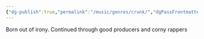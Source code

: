 ```yaml
---
{"dg-publish":true,"permalink":"/music/genres/crunk/","dgPassFrontmatter":true}
---
```


Born out of irony. Continued through good producers and corny rappers 